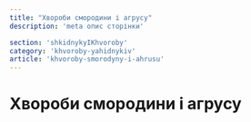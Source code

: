 ```yaml
---
title: "Хвороби смородини і агрусу"
description: 'meta опис сторінки'

section: 'shkidnykyIKhvoroby'
category: 'khvoroby-yahidnykiv'
article: 'khvoroby-smorodyny-i-ahrusu'
---
```


# Хвороби смородини і агрусу